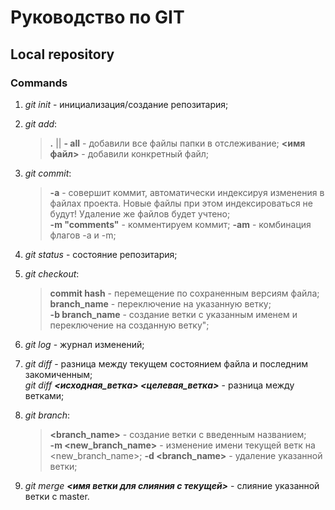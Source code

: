 # Руководство по GIT
## Local repository
### Commands

1. *git init*  - инициализация/создание репозитария;
2. *git add*:
      > **.** || **- all** - добавили все файлы папки в отслеживание;
      > **<имя файл>** - добавили конкретный файл;
3. *git commit*:
      > **-a** -   совершит коммит, автоматически индексируя изменения в файлах проекта. Новые файлы при этом индексироваться не будут! Удаление же файлов будет учтено;  
      > **-m "comments"** - комментируем коммит;
      > **-am** - комбинация флагов -a и -m;
4. *git status* - состояние репозитария;
5. *git checkout*:
      > **commit hash** - перемещение по сохраненным версиям файла;  
      > **branch_name** - переключение на указанную ветку;  
      > **-b branch_name** - создание ветки с указанным именем и переключение на созданную ветку";
6. *git log* - журнал изменений;

7. *git diff* - разница между текущем состоянием файла и последним закомиченным;  
*git diff **<исходная_ветка> <целевая_ветка>*** - разница между ветками;

8. *git branch*:
      > **<branch_name>** - создание ветки с введенным названием;  
      > **-m <new_branch_name>** - изменение имени текущей ветк на <new_branch_name>; 
      > **-d <branch_name>** - удаление указанной ветки;
9. *git merge **<имя ветки для слияния с текущей>*** - слияние указанной ветки с master.

